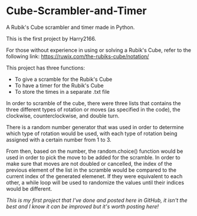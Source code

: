 # Cube-Scrambler-and-Timer
A Rubik's Cube scrambler and timer made in Python.

This is the first project by Harry2166.

For those without experience in using or solving a Rubik's Cube, refer to the following link:
https://ruwix.com/the-rubiks-cube/notation/

This project has three functions:
- To give a scramble for the Rubik's Cube
- To have a timer for the Rubik's Cube
- To store the times in a separate .txt file

In order to scramble of the cube, there were three lists that contains the three different types of rotation or moves (as specified in the code), the clockwise, counterclockwise, and double turn.

There is a random number generator that was used in order to determine which type of rotation would be used, with each type of rotation being assigned with a certain number from 1 to 3.

From then, based on the number, the random.choice() function would be used in order to pick the move to be added for the scramble. In order to make sure that moves are not doubled or cancelled, the index of the previous element of the list in the scramble would be compared to the current index of the generated elemenet. If they were equivalent to each other, a while loop will be used to randomize the values until their indices would be different.

*This is my first project that I've done and posted here in GitHub, it isn't the best and I know it can be improved but it's worth posting here!*
